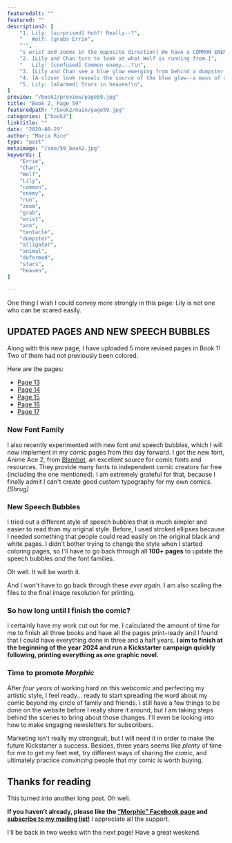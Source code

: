 ```yaml
---
featuredalt: ""
featured: ""
description2: [
    "1. Lily: [surprised] Huh?! Really--?",
    "   Wolf: [grabs Errie",
    "'",
    "s wrist and zooms in the opposite direction] We have a COMMON ENEMY-- Grab Chan and RUN!\n",
    "2. [Lily and Chan turn to look at what Wolf is running from.]",
    "   Lily: [confused] Common enemy...?\n",
    "3. [Lily and Chan see a blue glow emerging from behind a dumpster.]\n",
    "4. [A closer look reveals the source of the blue glow--a mass of deformed hands, tentacles, and animal bodies.]\n",
    "5. Lily: [alarmed] Stars in heaven!\n",
]
preview: "/book2/preview/page59.jpg"
title: "Book 2, Page 59"
featuredpath: "/book2/main/page59.jpg"
categories: ["book2"]
linktitle: ""
date: "2020-08-29"
author: "Maria Rice"
type: "post"
metaimage: "/seo/59_book2.jpg"
keywords: [
    "Errie", 
    "Chan",
    "Wolf",
    "Lily",
    "common",
    "enemy",
    "run",
    "zoom",
    "grab",
    "wrist",
    "arm",
    "tentacle",
    "dumpster",
    "alligator",
    "animal",
    "deformed",
    "stars",
    "heaven",
]

---
```


One thing I wish I could convey more strongly in this page: Lily is not one who can be scared easily. 

## UPDATED PAGES AND NEW SPEECH BUBBLES

Along with this new page, I have uploaded 5 more revised pages in Book 1! 
Two of them had not previously been colored. 

Here are the pages: 
* [Page 13](https://mcrice123.github.io/morphic/blog/book-1-page-13/)
* [Page 14](https://mcrice123.github.io/morphic/blog/book-1-page-14/)
* [Page 15](https://mcrice123.github.io/morphic/blog/book-1-page-15/)
* [Page 16](https://mcrice123.github.io/morphic/blog/book-1-page-16/)
* [Page 17](https://mcrice123.github.io/morphic/blog/book-1-page-17/)

### New Font Family

I also recently experimented with new font and speech bubbles, which I will now implement in my comic pages from this day forward. 
I got the new font, Anime Ace 2, from [Blambot](https://blambot.com/collections/all-fonts/products/anime-ace-2), an excellent source for comic fonts and resources. 
They provide many fonts to independent comic creators for free (including the one mentioned).
I am extremely grateful for that, because I finally admit I can't create good custom typography for my own comics. _[Shrug]_

### New Speech Bubbles

I tried out a different style of speech bubbles that is much simpler and easier to read than my original style. 
Before, I used stroked ellipses because I needed something that people could read easily on the original black and white pages. 
I didn't bother trying to change the style when I started coloring pages, so I'll have to go back through all **100+ pages** to update the speech bubbles _and_ the font families. 

Oh well. It will be worth it. 

And I won't have to go back through these _ever again_. 
I am also scaling the files to the final image resolution for printing. 

### So how long until I finish the comic?

I certainly have my work cut out for me. 
I calculated the amount of time for me to finish all three books and have all the pages print-ready and I found that I could have everything done in three and a half years. 
**I aim to finish at the beginning of the year 2024 and run a Kickstarter campaign quickly following, printing everything as _one_ graphic novel.** 

### Time to promote _Morphic_

After _four years_ of working hard on this webcomic and perfecting my artistic style, I feel ready...
ready to start spreading the word about my comic beyond my circle of family and friends. 
I still have a few things to be done on the website before I really share it around, but I am taking steps behind the scenes to bring about those changes. 
I'll even be looking into how to make engaging newsletters for subscribers. 

Marketing isn't really my strongsuit, but I will need it in order to make the future Kickstarter a success. 
Besides, three years seems like _plenty_ of time for me to get my feet wet, try different ways of sharing the comic, and ultimately practice _convincing_ people that my comic is worth buying.

## Thanks for reading

This turned into another long post. Oh well. 

**If you haven’t already, please like the [“Morphic” Facebook page](https://www.facebook.com/MorphicGraphicNovel/) and [subscribe to my mailing list!](http://eepurl.com/g8TzPb)**
I appreciate all the support. 

I'll be back in two weeks with the next page! Have a great weekend.